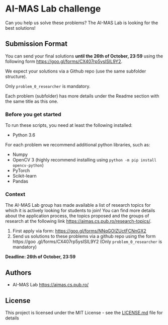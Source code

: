 # AI-MAS Lab challenge 

Can you help us solve these problems? The AI-MAS Lab is looking for the best solutions!

## Submission Format

You can send your final solutions **until the 26th of October, 23:59** using the following form https://goo.gl/forms/CX407rp5ysISIL9Y2.

We expect your solutions via a Github repo (use the same subfolder structure).

Only `problem_0_researcher` is mandatory.

Each problem (subfolder) has more details under the Readme section with the same title as this one. 

### Before you get started

To run these scripts, you need at least the following installed:

* Python 3.6

For each problem we recommend additional python libraries, such as:
* Numpy
* OpenCV 3 (highly recommend installing using `python -m pip install opencv-python`)
* PyTorch
* Scikit-learn
* Pandas

### Context

The AI-MAS Lab group has made  available a list of research topics for which it is actively 
looking for students to  join! You can find more details about the application process, the 
topics proposed and the groups of research at the following link https://aimas.cs.pub.ro/research-topics/. 

1. First apply via form: https://goo.gl/forms/NNqGOIZUctFCNnGX2
2. Send us solutions to these problems via a github repo using the form https://goo
.gl/forms/CX407rp5ysISIL9Y2 (Only `problem_0_researcher` is mandatory)

**Deadline: 26th of October, 23:59**

## Authors

* AI-MAS Lab https://aimas.cs.pub.ro/

## License

This project is licensed under the MIT License - see the [LICENSE.md](LICENSE) file for details